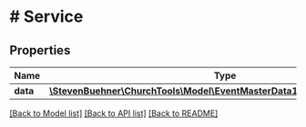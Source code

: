 # # Service

## Properties

Name | Type | Description | Notes
------------ | ------------- | ------------- | -------------
**data** | [**\StevenBuehner\ChurchTools\Model\EventMasterData1DataServicesInnerData**](EventMasterData1DataServicesInnerData.md) |  | [optional]

[[Back to Model list]](../../README.md#models) [[Back to API list]](../../README.md#endpoints) [[Back to README]](../../README.md)
